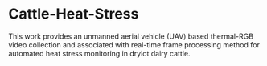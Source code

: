 # Cattle-Heat-Stress
This work provides an unmanned aerial vehicle (UAV) based thermal-RGB video collection and associated with real-time frame processing method for automated heat stress monitoring in drylot dairy cattle.
